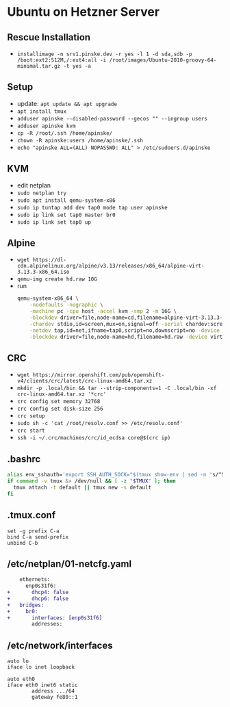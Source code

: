# Ubuntu on Hetzner Server
## Rescue Installation
* `installimage -n srv1.pinske.dev -r yes -l 1 -d sda,sdb -p /boot:ext2:512M,/:ext4:all -i /root/images/Ubuntu-2010-groovy-64-minimal.tar.gz -t yes -a`

## Setup
* update: `apt update && apt upgrade`
* `apt install tmux`
* `adduser apinske --disabled-password --gecos "" --ingroup users`
* `adduser apinske kvm`
* `cp -R /root/.ssh /home/apinske/`
* `chown -R apinske:users /home/apinske/.ssh`
* `echo "apinske ALL=(ALL) NOPASSWD: ALL" > /etc/sudoers.d/apinske`

## KVM
* edit netplan
* `sudo netplan try`
* `sudo apt install qemu-system-x86`
* `sudo ip tuntap add dev tap0 mode tap user apinske`
* `sudo ip link set tap0 master br0`
* `sudo ip link set tap0 up`

## Alpine
* `wget https://dl-cdn.alpinelinux.org/alpine/v3.13/releases/x86_64/alpine-virt-3.13.3-x86_64.iso`
* `qemu-img create hd.raw 10G`
* run
    ```sh
    qemu-system-x86_64 \
        -nodefaults -nographic \
        -machine pc -cpu host -accel kvm -smp 2 -m 16G \
        -blockdev driver=file,node-name=cd,filename=alpine-virt-3.13.3-aarch64.iso,read-only=on,force-share=on -device virtio-blk,drive=cd \
        -chardev stdio,id=screen,mux=on,signal=off -serial chardev:screen -mon screen \
        -netdev tap,id=net,ifname=tap0,script=no,downscript=no -device virtio-net,netdev=net \
        -blockdev driver=file,node-name=hd,filename=hd.raw -device virtio-blk,drive=hd
    ```

## CRC
* `wget https://mirror.openshift.com/pub/openshift-v4/clients/crc/latest/crc-linux-amd64.tar.xz`
* `mkdir -p .local/bin && tar --strip-components=1 -C .local/bin -xf crc-linux-amd64.tar.xz '*crc'`
* `crc config set memory 32768`
* `crc config set disk-size 256`
* `crc setup`
* `sudo sh -c 'cat /root/resolv.conf >> /etc/resolv.conf'`
* `crc start`
* `ssh -i ~/.crc/machines/crc/id_ecdsa core@$(crc ip)`

## .bashrc
```bash
alias env_sshauth='export SSH_AUTH_SOCK="$(tmux show-env | sed -n 's/^SSH_AUTH_SOCK=//p')"'
if command -v tmux &> /dev/null && [ -z "$TMUX" ]; then
  tmux attach -t default || tmux new -s default
fi
```

## .tmux.conf
```
set -g prefix C-a
bind C-a send-prefix
unbind C-b
```

## /etc/netplan/01-netcfg.yaml
```diff
    ethernets:
      enp0s31f6: 
+       dhcp4: false
+       dhcp6: false
+   bridges:
+     br0:
+       interfaces: [enp0s31f6]
        addresses:
```

## /etc/network/interfaces
```
auto lo
iface lo inet loopback

auto eth0
iface eth0 inet6 static
        address .../64
        gateway fe80::1
```
